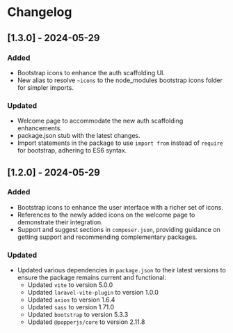 # Changelog

## [1.3.0] - 2024-05-29

### Added

- Bootstrap icons to enhance the auth scaffolding UI.
- New alias to resolve `~icons` to the node_modules bootstrap icons folder for simpler imports.

### Updated

- Welcome page to accommodate the new auth scaffolding enhancements.
- package.json stub with the latest changes.
- Import statements in the package to use `import from` instead of `require` for bootstrap, adhering to ES6 syntax.

## [1.2.0] - 2024-05-29

### Added

- Bootstrap icons to enhance the user interface with a richer set of icons.
- References to the newly added icons on the welcome page to demonstrate their integration.
- Support and suggest sections in `composer.json`, providing guidance on getting support and recommending complementary packages.

### Updated

- Updated various dependencies in `package.json` to their latest versions to ensure the package remains current and functional:
  - Updated `vite` to version 5.0.0
  - Updated `laravel-vite-plugin` to version 1.0.0
  - Updated `axios` to version 1.6.4
  - Updated `sass` to version 1.71.0
  - Updated `bootstrap` to version 5.3.3
  - Updated `@popperjs/core` to version 2.11.8
